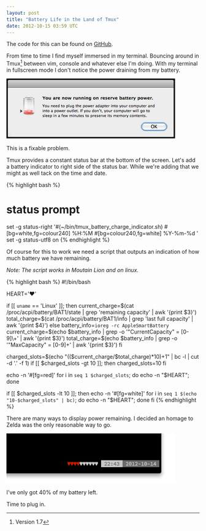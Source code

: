 ```yaml
---
layout: post
title: "Battery Life in the Land of Tmux"
date: 2012-10-15 03:59 UTC
---
```


<div class="panel">
  The code for this can be found on <a href="https://github.com/{{ site.data.author.github }}/tmux_battery_charge_indicator">GitHub</a>.
</div>

From time to time I find myself immersed in my terminal. Bouncing around in
Tmux[^1] between vim, console and whatever else I'm doing. With my terminal
in fullscreen mode I don't notice the power draining from my battery.

![OSX Battery Warning](/images/battery-life-in-the-land-of-tmux/osx-battery-warning.jpg)

This is a fixable problem.
<!--more-->

Tmux provides a constant status bar at the bottom of the screen. Let's add a
battery indicator to right side of the status bar. While we're adding that we
might as well tack on the time and date.

{% highlight bash %}
# status prompt
set -g status-right '#(~/bin/tmux_battery_charge_indicator.sh) #[bg=white,fg=colour240] %H:%M #[bg=colour240,fg=white] %Y-%m-%d '
set -g status-utf8 on
{% endhighlight %}

Of course for this to work we need a script that outputs an indication of how
much battery we have remaining.

*Note: The script works in Moutain Lion and on linux.*

{% highlight bash %}
#!/bin/bash

HEART='♥'

if [[ `uname` == 'Linux' ]]; then
  current_charge=$(cat /proc/acpi/battery/BAT1/state | grep 'remaining capacity' | awk '{print $3}')
  total_charge=$(cat /proc/acpi/battery/BAT1/info | grep 'last full capacity' | awk '{print $4}')
else
  battery_info=`ioreg -rc AppleSmartBattery`
  current_charge=$(echo $battery_info | grep -o '"CurrentCapacity" = [0-9]\+' | awk '{print $3}')
  total_charge=$(echo $battery_info | grep -o '"MaxCapacity" = [0-9]\+' | awk '{print $3}')
fi

charged_slots=$(echo "(($current_charge/$total_charge)*10)+1" | bc -l | cut -d '.' -f 1)
if [[ $charged_slots -gt 10 ]]; then
  charged_slots=10
fi

echo -n '#[fg=red]'
for i in `seq 1 $charged_slots`; do echo -n "$HEART"; done

if [[ $charged_slots -lt 10 ]]; then
  echo -n '#[fg=white]'
  for i in `seq 1 $(echo "10-$charged_slots" | bc)`; do echo -n "$HEART"; done
fi
{% endhighlight %}

There are many ways to display power remaining. I decided an homage to Zelda
was the only reasonable way to go.

![Tmux Screen Shot with Heart Based Battery Indicator](/images/battery-life-in-the-land-of-tmux/tmux-status-screenshot.png)

I've only got 40% of my battery left.

Time to plug in.

[^1]: Version 1.7
